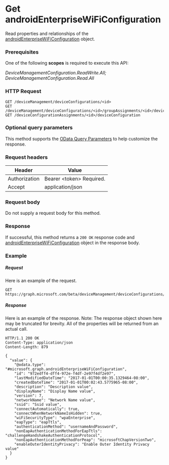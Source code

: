 ﻿# Get androidEnterpriseWiFiConfiguration
Read properties and relationships of the [androidEnterpriseWiFiConfiguration](../resources/androidEnterpriseWiFiConfiguration.md) object.
### Prerequisites
One of the following **scopes** is required to execute this API:

*DeviceManagementConfiguration.ReadWrite.All; DeviceManagementConfiguration.Read.All*
### HTTP Request
<!-- {
  "blockType": "ignored"
}
-->
```http
GET /deviceManagement/deviceConfigurations/<id>
GET /deviceManagement/deviceConfigurations/<id>/groupAssignments/<id>/deviceConfiguration
GET /deviceConfigurationAssignments/<id>/deviceConfiguration
```

### Optional query parameters
This method supports the [OData Query Parameters](http://graph.microsoft.io/docs/overview/query_parameters) to help customize the response.
### Request headers
|Header|Value|
|---|---|
|Authorization|Bearer &lt;token&gt; Required.|
|Accept|application/json|

### Request body
Do not supply a request body for this method.

### Response
If successful, this method returns a `200 OK` response code and [androidEnterpriseWiFiConfiguration](../resources/androidEnterpriseWiFiConfiguration.md) object in the response body.

### Example
##### Request
Here is an example of the request.
```http
GET https://graph.microsoft.com/beta/deviceManagement/deviceConfigurations/<id>
```

##### Response
Here is an example of the response. Note: The response object shown here may be truncated for brevity. All of the properties will be returned from an actual call.
```http
HTTP/1.1 200 OK
Content-Type: application/json
Content-Length: 879

{
  "value": {
    "@odata.type": "#microsoft.graph.androidEnterpriseWiFiConfiguration",
    "id": "972edff4-dff4-972e-f4df-2e97f4df2e97",
    "lastModifiedDateTime": "2017-01-01T00:00:35.1329464-08:00",
    "createdDateTime": "2017-01-01T00:02:43.5775965-08:00",
    "description": "Description value",
    "displayName": "Display Name value",
    "version": 7,
    "networkName": "Network Name value",
    "ssid": "Ssid value",
    "connectAutomatically": true,
    "connectWhenNetworkNameIsHidden": true,
    "wiFiSecurityType": "wpaEnterprise",
    "eapType": "eapTtls",
    "authenticationMethod": "usernameAndPassword",
    "nonEapAuthenticationMethodForEapTtls": "challengeHandshakeAuthenticationProtocol",
    "nonEapAuthenticationMethodForPeap": "microsoftChapVersionTwo",
    "enableOuterIdentityPrivacy": "Enable Outer Identity Privacy value"
  }
}
```


